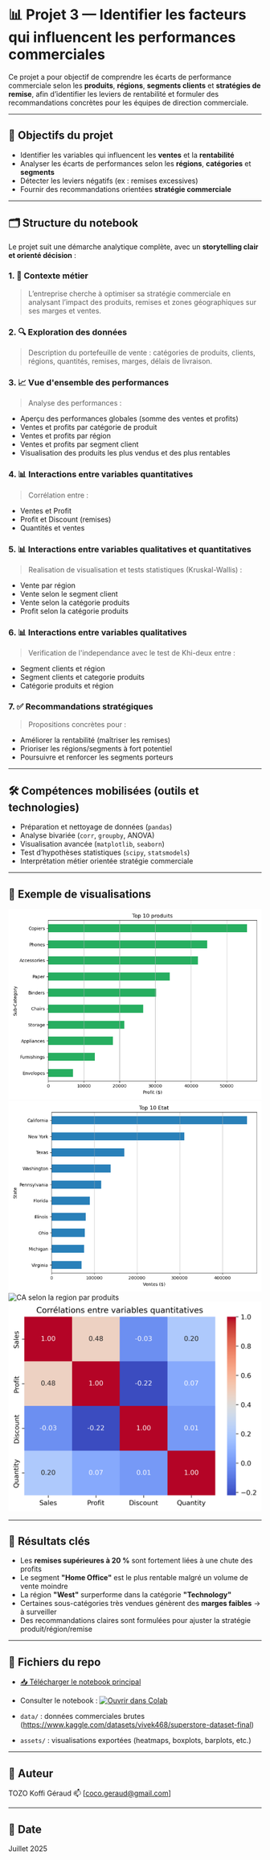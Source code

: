 # 📊 Projet 3 — Identifier les facteurs qui influencent les performances commerciales 

Ce projet a pour objectif de comprendre les écarts de performance commerciale selon les **produits**, **régions**, **segments clients** et **stratégies de remise**, afin d’identifier les leviers de rentabilité et formuler des recommandations concrètes pour les équipes de direction commerciale.

---

## 🧠 Objectifs du projet

- Identifier les variables qui influencent les **ventes** et la **rentabilité**
- Analyser les écarts de performances selon les **régions**, **catégories** et **segments**
- Détecter les leviers négatifs (ex : remises excessives)
- Fournir des recommandations orientées **stratégie commerciale**

---

## 🗂️ Structure du notebook

Le projet suit une démarche analytique complète, avec un **storytelling clair et orienté décision** :

### 1. 📍 Contexte métier
> L’entreprise cherche à optimiser sa stratégie commerciale en analysant l’impact des produits, remises et zones géographiques sur ses marges et ventes.

### 2. 🔍 Exploration des données
> Description du portefeuille de vente : catégories de produits, clients, régions, quantités, remises, marges, délais de livraison.

### 3. 📈 Vue d'ensemble des performances
> Analyse des performances :
- Aperçu des performances globales (somme des ventes et profits)
- Ventes et profits par catégorie de produit
- Ventes et profits par région
- Ventes et profits par segment client
- Visualisation des produits les plus vendus et des plus rentables

### 4. 📊 Interactions entre variables quantitatives
> Corrélation entre :
- Ventes et Profit
- Profit et Discount (remises)
- Quantités et ventes


### 5. 📊 Interactions entre variables qualitatives et quantitatives
> Realisation de visualisation et tests statistiques (Kruskal-Wallis) :
- Vente par région
- Vente selon le segment client
- Vente selon la catégorie produits
- Profit selon la catégorie produits

### 6. 📊 Interactions entre variables qualitatives
> Verification de l'independance avec le test de Khi-deux entre :
- Segment clients et région
- Segment clients et categorie produits
- Catégorie produits et région

### 7. ✅ Recommandations stratégiques
> Propositions concrètes pour :
- Améliorer la rentabilité (maîtriser les remises)
- Prioriser les régions/segments à fort potentiel
- Poursuivre et renforcer les segments porteurs

---

## 🛠️ Compétences mobilisées (outils et technologies)

- Préparation et nettoyage de données (`pandas`)
- Analyse bivariée (`corr`, `groupby`, ANOVA)
- Visualisation avancée (`matplotlib`, `seaborn`)
- Test d’hypothèses statistiques (`scipy`, `statsmodels`)
- Interprétation métier orientée stratégie commerciale

---

## 📎 Exemple de visualisations

![Top 10 des profits par produits](assets/Top_10_produits.png)
![Top 10 des ventes par Etat](assets/Top_10_Etat.png)
![CA selon la region par produits](assets/CA_region_categorie.png)
![Heatmap des corrélations](assets/Heatmap.png)

---

## 🧠 Résultats clés

- Les **remises supérieures à 20 %** sont fortement liées à une chute des profits
- Le segment **"Home Office"** est le plus rentable malgré un volume de vente moindre
- La région **"West"** surperforme dans la catégorie **"Technology"**
- Certaines sous-catégories très vendues génèrent des **marges faibles** → à surveiller
- Des recommandations claires sont formulées pour ajuster la stratégie produit/région/remise

---

## 📂 Fichiers du repo

- [📥 Télécharger le notebook principal](notebook_projet_3.ipynb)

- Consulter le notebook  : [![Ouvrir dans Colab](https://colab.research.google.com/assets/colab-badge.svg)](https://colab.research.google.com/github/GeraudTozo/DATA-ANALYST-PROJECT/blob/main/P3/notebook_projet_3.ipynb)

- `data/` : données commerciales brutes (https://www.kaggle.com/datasets/vivek468/superstore-dataset-final)

- `assets/` : visualisations exportées (heatmaps, boxplots, barplots, etc.)

---

## 📌 Auteur

TOZO Koffi Géraud
📫 [coco.geraud@gmail.com] 

---

## 📅 Date

Juillet 2025